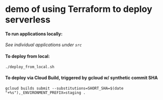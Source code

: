 # demo of using Terraform to deploy serverless

#### To run applications locally:
_See individual applications under `src`_

#### To deploy from local:
`./deploy_from_local.sh`

#### To deploy via Cloud Build, triggered by gcloud w/ synthetic commit SHA
`gcloud builds submit --substitutions=SHORT_SHA=$(date "+%s"),_ENVIRONMENT_PREFIX=staging .`
